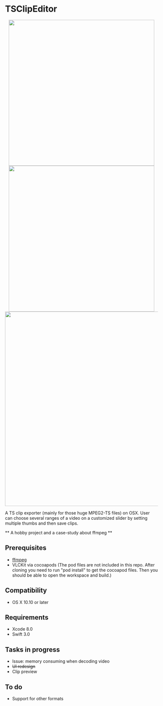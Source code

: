 # TSClipEditor
<p align="center">
  <img src="https://github.com/shion0111/TSClipEditor/blob/master/screen/v1.jpg" width="480"/>
  <img src="https://github.com/shion0111/TSClipEditor/blob/master/screen/v2.jpg" width="480"/>
  <img src="https://github.com/shion0111/TSClipEditor/blob/master/screen/v3.jpg" width="640"/>
</p>

A TS clip exporter (mainly for those huge MPEG2-TS files) on OSX. User can choose several ranges of a video on a customized slider by setting multiple thumbs and then save clips.

** A hobby project and a case-study about ffmpeg **

## Prerequisites
- [ffmpeg](https://github.com/FFmpeg)
- VLCKit via cocoapods (The pod files are not included in this repo. After cloning you need to run "pod install" to get the cocoapod files. Then you should be able to open the workspace and build.)

## Compatibility
- OS X 10.10 or later

## Requirements
- Xcode 8.0
- Swift 3.0

## Tasks in progress
- Issue: memory consuming when decoding video
- ~~UI redesign~~ 
- Clip preview

## To do
- Support for other formats


